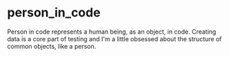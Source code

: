 # person_in_code
Person in code represents a human being, as an object, in code.  Creating data is a core part of testing and I'm a little obsessed about the structure of common objects, like a person.
